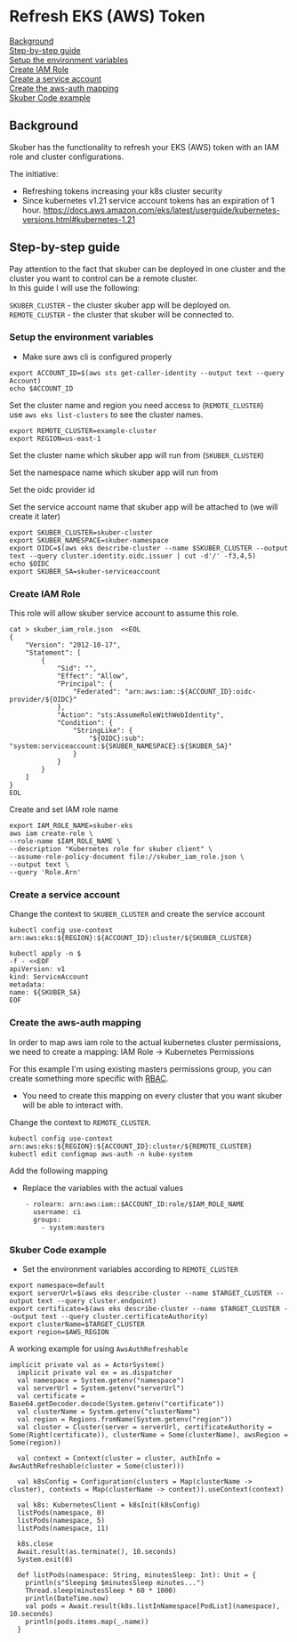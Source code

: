# Refresh EKS (AWS) Token

[Background](#background) </br>
[Step-by-step guide](#step-by-step-guide) </br>
[Setup the environment variables](#setup-the-environment-variables) </br>
[Create IAM Role](#create-iam-role) </br>
[Create a service account](#create-a-service-account) </br>
[Create the aws-auth mapping](#create-the-aws-auth-mapping) </br>
[Skuber Code example](#skuber-code-example) 

## Background
Skuber has the functionality to refresh your EKS (AWS) token with an IAM role and cluster configurations. 

The initiative:
* Refreshing tokens increasing your k8s cluster security
* Since kubernetes v1.21 service account tokens has an expiration of 1 hour.
  https://docs.aws.amazon.com/eks/latest/userguide/kubernetes-versions.html#kubernetes-1.21


## Step-by-step guide
Pay attention to the fact that skuber can be deployed in one cluster and the cluster you want to control can be a remote cluster. </br>
In this guide I will use the following: 

`SKUBER_CLUSTER` - the cluster skuber app will be deployed on. </br>
`REMOTE_CLUSTER` - the cluster that skuber will be connected to.

### Setup the environment variables
* Make sure aws cli is configured properly

```
export ACCOUNT_ID=$(aws sts get-caller-identity --output text --query Account)
echo $ACCOUNT_ID
```
Set the cluster name and region you need access to (`REMOTE_CLUSTER`) </br>
use `aws eks list-clusters` to see the cluster names.

```
export REMOTE_CLUSTER=example-cluster
export REGION=us-east-1
```


Set the cluster name which skuber app will run from (`SKUBER_CLUSTER`)

Set the namespace name which skuber app will run from

Set the oidc provider id

Set the service account name that skuber app will be attached to (we will create it later)

```
export SKUBER_CLUSTER=skuber-cluster
export SKUBER_NAMESPACE=skuber-namespace
export OIDC=$(aws eks describe-cluster --name $SKUBER_CLUSTER --output text --query cluster.identity.oidc.issuer | cut -d'/' -f3,4,5)
echo $OIDC
export SKUBER_SA=skuber-serviceaccount
```

### Create IAM Role 

This role will allow skuber service account to assume this role. </br>

```
cat > skuber_iam_role.json  <<EOL
{
    "Version": "2012-10-17",
    "Statement": [
        {
            "Sid": "",
            "Effect": "Allow",
            "Principal": {
                "Federated": "arn:aws:iam::${ACCOUNT_ID}:oidc-provider/${OIDC}"
            },
            "Action": "sts:AssumeRoleWithWebIdentity",
            "Condition": {
                "StringLike": {
                    "${OIDC}:sub": "system:serviceaccount:${SKUBER_NAMESPACE}:${SKUBER_SA}"
                }
            }
        }
    ]
}
EOL
```

Create and set IAM role name
```
export IAM_ROLE_NAME=skuber-eks
aws iam create-role \
--role-name $IAM_ROLE_NAME \
--description "Kubernetes role for skuber client" \
--assume-role-policy-document file://skuber_iam_role.json \
--output text \
--query 'Role.Arn'
```

### Create a service account
Change the context to `SKUBER_CLUSTER` and create the service account </br>

```
kubectl config use-context arn:aws:eks:${REGION}:${ACCOUNT_ID}:cluster/${SKUBER_CLUSTER}

kubectl apply -n $
-f - <<EOF
apiVersion: v1
kind: ServiceAccount
metadata:
name: ${SKUBER_SA}
EOF
```

### Create the aws-auth mapping
In order to map aws iam role to the actual kubernetes cluster permissions, we need to create a mapping:
IAM Role -> Kubernetes Permissions

For this example I'm using existing masters permissions group, you can create something more specific with [RBAC](https://docs.aws.amazon.com/eks/latest/userguide/add-user-role.html).
* You need to create this mapping on every cluster that you want skuber will be able to interact with.

Change the context to `REMOTE_CLUSTER`.
```
kubectl config use-context arn:aws:eks:${REGION}:${ACCOUNT_ID}:cluster/${REMOTE_CLUSTER}
kubectl edit configmap aws-auth -n kube-system
```

Add the following mapping
* Replace the variables with the actual values
```
    - rolearn: arn:aws:iam::$ACCOUNT_ID:role/$IAM_ROLE_NAME
      username: ci
      groups:
        - system:masters
```


### Skuber Code example
* Set the environment variables according to `REMOTE_CLUSTER`
```
export namespace=default
export serverUrl=$(aws eks describe-cluster --name $TARGET_CLUSTER --output text --query cluster.endpoint)
export certificate=$(aws eks describe-cluster --name $TARGET_CLUSTER --output text --query cluster.certificateAuthority)
export clusterName=$TARGET_CLUSTER
export region=$AWS_REGION
```

A working example for using `AwsAuthRefreshable`
```
implicit private val as = ActorSystem()
  implicit private val ex = as.dispatcher
  val namespace = System.getenv("namespace")
  val serverUrl = System.getenv("serverUrl")
  val certificate = Base64.getDecoder.decode(System.getenv("certificate"))
  val clusterName = System.getenv("clusterName")
  val region = Regions.fromName(System.getenv("region"))
  val cluster = Cluster(server = serverUrl, certificateAuthority = Some(Right(certificate)), clusterName = Some(clusterName), awsRegion = Some(region))

  val context = Context(cluster = cluster, authInfo = AwsAuthRefreshable(cluster = Some(cluster)))

  val k8sConfig = Configuration(clusters = Map(clusterName -> cluster), contexts = Map(clusterName -> context)).useContext(context)

  val k8s: KubernetesClient = k8sInit(k8sConfig)
  listPods(namespace, 0)
  listPods(namespace, 5)
  listPods(namespace, 11)

  k8s.close
  Await.result(as.terminate(), 10.seconds)
  System.exit(0)

  def listPods(namespace: String, minutesSleep: Int): Unit = {
    println(s"Sleeping $minutesSleep minutes...")
    Thread.sleep(minutesSleep * 60 * 1000)
    println(DateTime.now)
    val pods = Await.result(k8s.listInNamespace[PodList](namespace), 10.seconds)
    println(pods.items.map(_.name))
  }
```
